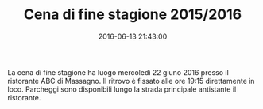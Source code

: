 ﻿---
layout: post
title:  "Cena di fine stagione 2015/2016"
date:   2016-06-13 21:43:00
categories: blog update
---
La cena di fine stagione ha luogo mercoledì 22 giuno 2016 presso il ristorante ABC di Massagno. Il ritrovo è fissato alle ore 19:15 direttamente in loco. Parcheggi sono disponibili lungo la strada principale antistante il ristorante.